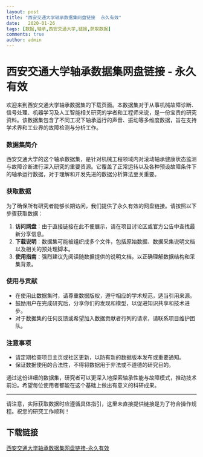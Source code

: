 ```yaml
---
layout: post
title: "西安交通大学轴承数据集网盘链接  永久有效"
date:   2020-01-26
tags: [数据,轴承,西安交通大学,链接,获取数据]
comments: true
author: admin
---
```

# 西安交通大学轴承数据集网盘链接 - 永久有效

欢迎来到西安交通大学轴承数据集的下载页面。本数据集对于从事机械故障诊断、信号处理、机器学习及人工智能相关研究的学者和工程师来说，是一份宝贵的研究资料。该数据集包含了不同工况下轴承运行的声音、振动等多维度数据，旨在支持学术界和工业界的故障检测与分析工作。

### 数据集简介

西安交通大学的这个轴承数据集，是针对机械工程领域内对滚动轴承健康状态监测与故障诊断进行深入研究的重要资源。它覆盖了正常运转以及各种预设故障条件下的轴承运行数据，对于理解和开发先进的数据分析算法至关重要。

### 获取数据

为了确保所有研究者能够长期访问，我们提供了永久有效的网盘链接。请按照以下步骤获取数据：
1. **访问网盘**：由于直接链接在此不便展示，请在项目讨论区或官方公告中查找最新分享信息。
2. **下载说明**：数据集可能被组织成多个文件，包括原始数据、数据采集说明文档以及相关的预处理脚本。
3. **使用指南**：强烈建议先阅读随数据提供的说明文档，以正确理解数据结构和采集背景。

### 使用与贡献

- 在使用此数据集时，请尊重数据版权，遵守相应的学术规范，适当引用来源。
- 鼓励用户在完成研究后，分享你们的发现和模型，以促进知识共享和技术进步。
- 对于数据集的任何反馈或希望加入数据贡献者行列的请求，请联系项目维护团队。

### 注意事项

- 请定期检查项目主页或社区更新，以防有新的数据版本发布或重要通知。
- 保证数据使用的合法性，不得将数据用于非法或不道德的研究目的。

通过这份详细的数据集，研究者可以更深入地探索轴承性能与故障模式，推动技术前沿。希望每位使用者都能在这个基础上做出有意义的科研成果。

---

请注意，实际获取数据时应遵循具体指引，这里未直接提供链接是为了符合操作规程。祝您的研究工作顺利！

## 下载链接

[西安交通大学轴承数据集网盘链接-永久有效](https://pan.quark.cn/s/fe67752a0d4f)
